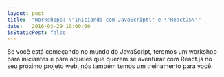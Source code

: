 ```yaml
---
layout: post
title:  "Workshops: \"Iniciando com JavaScript\" e \"ReactJS\""
date:   2016-03-29 10:00:00
isStaticPost: false
---
```


Se você está começando no mundo do JavaScript, teremos um workshop para iniciantes e para aqueles que querem se aventurar com React.js no seu próximo projeto web, nós também temos um treinamento para você.
